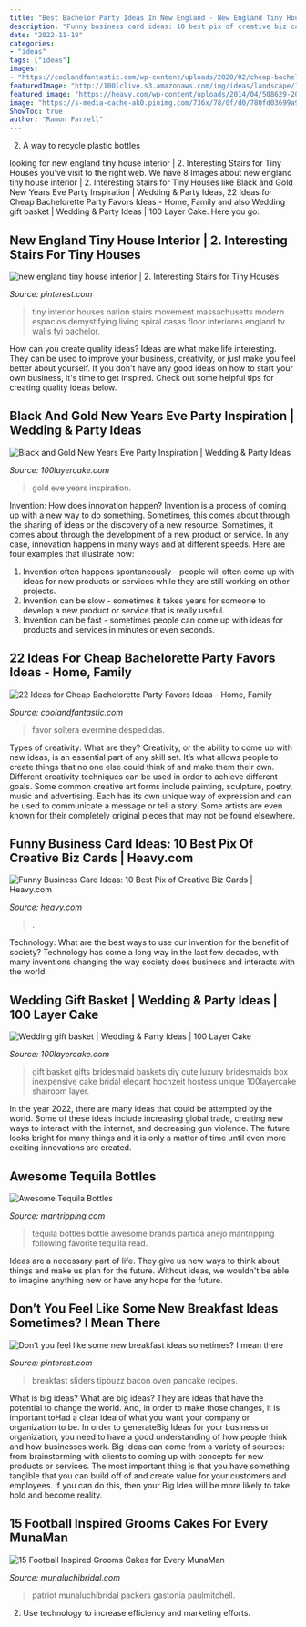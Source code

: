 ```yaml
---
title: "Best Bachelor Party Ideas In New England - New England Tiny House Interior"
description: "Funny business card ideas: 10 best pix of creative biz cards"
date: "2022-11-18"
categories:
- "ideas"
tags: ["ideas"]
images:
- "https://coolandfantastic.com/wp-content/uploads/2020/02/cheap-bachelorette-party-favors-ideas-unique-bachelorette-party-favor-ideas-of-cheap-bachelorette-party-favors-ideas.jpg"
featuredImage: "http://100lclive.s3.amazonaws.com/img/ideas/landscape/170622.jpg"
featured_image: "https://heavy.com/wp-content/uploads/2014/04/508629-20140112-1344331.jpg?quality=65&amp;strip=all"
image: "https://s-media-cache-ak0.pinimg.com/736x/78/0f/d0/780fd03699a9e4a6f0e74c2948b9a209.jpg"
ShowToc: true
author: "Ramon Farrell"
---
```



2. A way to recycle plastic bottles 

	

		
looking for new england tiny house interior | 2. Interesting Stairs for Tiny Houses you've visit to the right web. We have 8 Images about new england tiny house interior | 2. Interesting Stairs for Tiny Houses like Black and Gold New Years Eve Party Inspiration | Wedding &amp; Party Ideas, 22 Ideas for Cheap Bachelorette Party Favors Ideas - Home, Family and also Wedding gift basket | Wedding &amp; Party Ideas | 100 Layer Cake. Here you go:
		
    
## New England Tiny House Interior | 2. Interesting Stairs For Tiny Houses

<img loading=lazy src="https://s-media-cache-ak0.pinimg.com/736x/78/0f/d0/780fd03699a9e4a6f0e74c2948b9a209.jpg" onerror="this.onerror=null;this.src='https://tse2.mm.bing.net/th?id=OIP.Qriy6gl4_BRZuU6p1NZ0MwHaHa&amp;pid=15.1';" alt="new england tiny house interior | 2. Interesting Stairs for Tiny Houses">

_Source: pinterest.com_

>tiny interior houses nation stairs movement massachusetts modern espacios demystifying living spiral casas floor interiores england tv walls fyi bachelor. 

	

How can you create quality ideas?
Ideas are what make life interesting. They can be used to improve your business, creativity, or just make you feel better about yourself. If you don't have any good ideas on how to start your own business, it's time to get inspired. Check out some helpful tips for creating quality ideas below.

    
## Black And Gold New Years Eve Party Inspiration | Wedding &amp; Party Ideas

<img loading=lazy src="http://100lclive.s3.amazonaws.com/img/ideas/landscape/191492.jpg" onerror="this.onerror=null;this.src='https://tse1.mm.bing.net/th?id=OIP.wgH9gfFd5wDhh_zQ0_Z0YwHaLj&amp;pid=15.1';" alt="Black and Gold New Years Eve Party Inspiration | Wedding &amp; Party Ideas">

_Source: 100layercake.com_

>gold eve years inspiration. 

	

Invention: How does innovation happen?
Invention is a process of coming up with a new way to do something. Sometimes, this comes about through the sharing of ideas or the discovery of a new resource. Sometimes, it comes about through the development of a new product or service.
In any case, innovation happens in many ways and at different speeds. Here are four examples that illustrate how: 

1) Invention often happens spontaneously - people will often come up with ideas for new products or services while they are still working on other projects. 
2) Invention can be slow - sometimes it takes years for someone to develop a new product or service that is really useful. 
3) Invention can be fast - sometimes people can come up with ideas for products and services in minutes or even seconds.

    
## 22 Ideas For Cheap Bachelorette Party Favors Ideas - Home, Family

<img loading=lazy src="https://coolandfantastic.com/wp-content/uploads/2020/02/cheap-bachelorette-party-favors-ideas-unique-bachelorette-party-favor-ideas-of-cheap-bachelorette-party-favors-ideas.jpg" onerror="this.onerror=null;this.src='https://tse3.mm.bing.net/th?id=OIP.w_S9iSuyNYTx0Vs6hMb3IAHaLH&amp;pid=15.1';" alt="22 Ideas for Cheap Bachelorette Party Favors Ideas - Home, Family">

_Source: coolandfantastic.com_

>favor soltera evermine despedidas. 

	

Types of creativity: What are they?
Creativity, or the ability to come up with new ideas, is an essential part of any skill set. It’s what allows people to create things that no one else could think of and make them their own. Different creativity techniques can be used in order to achieve different goals.
Some common creative art forms include painting, sculpture, poetry, music and advertising. Each has its own unique way of expression and can be used to communicate a message or tell a story. Some artists are even known for their completely original pieces that may not be found elsewhere.

    
## Funny Business Card Ideas: 10 Best Pix Of Creative Biz Cards | Heavy.com

<img loading=lazy src="https://heavy.com/wp-content/uploads/2014/04/508629-20140112-1344331.jpg?quality=65&amp;strip=all" onerror="this.onerror=null;this.src='https://tse3.mm.bing.net/th?id=OIP.lmkIzRSLNObLiX2wTdcK1gHaEK&amp;pid=15.1';" alt="Funny Business Card Ideas: 10 Best Pix of Creative Biz Cards | Heavy.com">

_Source: heavy.com_

>. 

	

Technology: What are the best ways to use our invention for the benefit of society?
Technology has come a long way in the last few decades, with many inventions changing the way society does business and interacts with the world.

    
## Wedding Gift Basket | Wedding &amp; Party Ideas | 100 Layer Cake

<img loading=lazy src="http://100lclive.s3.amazonaws.com/img/ideas/landscape/170622.jpg" onerror="this.onerror=null;this.src='https://tse3.mm.bing.net/th?id=OIP.a1DXckMEVPdRevjIZwhf3AHaJ3&amp;pid=15.1';" alt="Wedding gift basket | Wedding &amp; Party Ideas | 100 Layer Cake">

_Source: 100layercake.com_

>gift basket gifts bridesmaid baskets diy cute luxury bridesmaids box inexpensive cake bridal elegant hochzeit hostess unique 100layercake shairoom layer. 

	

In the year 2022, there are many ideas that could be attempted by the world. Some of these ideas include increasing global trade, creating new ways to interact with the internet, and decreasing gun violence. The future looks bright for many things and it is only a matter of time until even more exciting innovations are created.

    
## Awesome Tequila Bottles

<img loading=lazy src="http://www.mantripping.com/images/stories/top-10/tequila-bottles/partida-tequila-bottle.jpg" onerror="this.onerror=null;this.src='https://tse1.mm.bing.net/th?id=OIP.Fp4nKqOvDPl8PjbS6TCnnAAAAA&amp;pid=15.1';" alt="Awesome Tequila Bottles">

_Source: mantripping.com_

>tequila bottles bottle awesome brands partida anejo mantripping following favorite tequilla read. 

	

Ideas are a necessary part of life. They give us new ways to think about things and make us plan for the future. Without ideas, we wouldn't be able to imagine anything new or have any hope for the future.

    
## Don’t You Feel Like Some New Breakfast Ideas Sometimes? I Mean There

<img loading=lazy src="https://i.pinimg.com/originals/2b/2b/da/2b2bdaa4ed9b7055e3da58f50c8604d8.jpg" onerror="this.onerror=null;this.src='https://tse3.mm.bing.net/th?id=OIP.3sJOnsl72VM3v9Su9l3clQHaLG&amp;pid=15.1';" alt="Don’t you feel like some new breakfast ideas sometimes? I mean there">

_Source: pinterest.com_

>breakfast sliders tipbuzz bacon oven pancake recipes. 

	

What is big ideas?
What are big ideas? They are ideas that have the potential to change the world. And, in order to make those changes, it is important toHad a clear idea of what you want your company or organization to be.  In order to generateBig Ideas for your business or organization, you need to have a good understanding of how people think and how businesses work. Big Ideas can come from a variety of sources: from brainstorming with clients to coming up with concepts for new products or services.
The most important thing is that you have something tangible that you can build off of and create value for your customers and employees. If you can do this, then your Big Idea will be more likely to take hold and become reality.

    
## 15 Football Inspired Grooms Cakes For Every MunaMan

<img loading=lazy src="http://www.munaluchibridal.com/wp-content/uploads/2015/09/patriots_grooms_cake.jpg" onerror="this.onerror=null;this.src='https://tse3.mm.bing.net/th?id=OIP.6zrZ-6iLvPiQWJOOKfaDZQHaLH&amp;pid=15.1';" alt="15 Football Inspired Grooms Cakes for Every MunaMan">

_Source: munaluchibridal.com_

>patriot munaluchibridal packers gastonia paulmitchell. 

	

2. Use technology to increase efficiency and marketing efforts.

